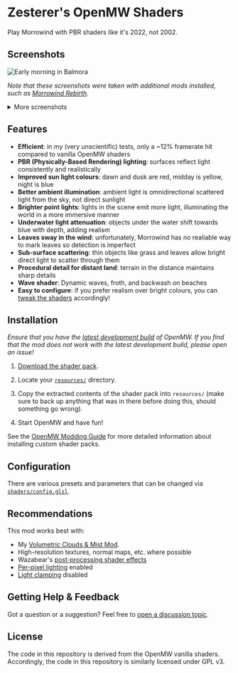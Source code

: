 # Zesterer's OpenMW Shaders

Play Morrowind with PBR shaders like it's 2022, not 2002.

## Screenshots

![Early morning in Balmora](https://i.imgur.com/1Fa85UT.png)

*Note that these screenshots were taken with additional mods installed, such as [Morrowind Rebirth](https://www.nexusmods.com/morrowind/mods/37795/).*

<details>
    <summary>More screenshots</summary>
    <img src="https://i.imgur.com/2zXznGS.png" alt="An early morning view of Vivec">
    <img src="https://i.imgur.com/4g9iOHa.png" alt="The beaches and tidal pools outside Vivec">
    <img src="https://i.imgur.com/rbRCWZO.png" alt="Lanterns in the night outside Vivec">
    <img src="https://i.imgur.com/EPqGexZ.png" alt="Inside a building in Balmora">
    <img src="https://i.imgur.com/XyPXu0y.png" alt="A tavern in Pelagiad">
    <img src="https://i.imgur.com/GPPWZP1.png" alt="The grasslands outside Vivec on a misty afternoon">
</details>

## Features

- **Efficient**: in my (very unscientific) tests, only a ~12% framerate hit compared to vanilla OpenMW shaders
- **PBR (Physically-Based Rendering) lighting**: surfaces reflect light consistently and realistically
- **Improved sun light colours**: dawn and dusk are red, midday is yellow, night is blue
- **Better ambient illumination**: ambient light is omnidirectional scattered light from the sky, not direct sunlight
- **Brighter point lights**: lights in the scene emit more light, illuminating the world in a more immersive manner
- **Underwater light attenuation**: objects under the water shift towards blue with depth, adding realism
- **Leaves sway in the wind**: unfortunately, Morrowind has no realiable way to mark leaves so detection is imperfect
- **Sub-surface scattering**: thin objects like grass and leaves allow bright direct light to scatter through them
- **Procedural detail for distant land**: terrain in the distance maintains sharp details
- **Wave shader**: Dynamic waves, froth, and backwash on beaches
- **Easy to configure**: if you prefer realism over bright colours, you can [tweak the shaders](#configuration) accordingly!

## Installation

*Ensure that you have the [latest development build](https://openmw.org/downloads/) of OpenMW. If you find that the mod
does not work with the latest development build, please open an issue!*

1. [Download the shader pack](https://github.com/zesterer/openmw-shaders/archive/refs/heads/main.zip).

2. Locate your [`resources/`](https://modding-openmw.com/tips/custom-shaders/#installing) directory.

3. Copy the extracted contents of the shader pack into `resources/` (make sure to back up anything that was in there
before doing this, should something go wrong).

4. Start OpenMW and have fun!

See the [OpenMW Modding Guide](https://modding-openmw.com/tips/custom-shaders/#installing) for more detailed information
about installing custom shader packs.

## Configuration

There are various presets and parameters that can be changed via
[`shaders/config.glsl`](https://github.com/zesterer/openmw-shaders/blob/main/shaders/config.glsl).

## Recommendations

This mod works best with:

- My [Volumetric Clouds & Mist Mod](https://github.com/zesterer/openmw-volumetric-clouds).
- High-resolution textures, normal maps, etc. where possible
- Wazabear's [post-processing shader effects](https://gitlab.com/glassmancody.info/omwfx-shaders/-/tree/main/)
- [Per-pixel lighting](https://openmw.readthedocs.io/en/stable/reference/modding/settings/shaders.html#force-per-pixel-lighting) enabled
- [Light clamping](https://openmw.readthedocs.io/en/stable/reference/modding/settings/shaders.html#clamp-lighting) disabled

## Getting Help & Feedback

Got a question or a suggestion? Feel free to [open a discussion topic](https://github.com/zesterer/openmw-shaders/discussions/new).

## License

The code in this repository is derived from the OpenMW vanilla shaders. Accordingly, the code in this repository is similarly licensed under GPL v3.
